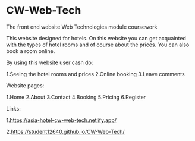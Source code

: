 # CW-Web-Tech

The front end website Web Technologies module coursework

This website designed for hotels. On this website you can get acquainted with the types of hotel rooms and of course about the prices. You can also book a room online.

By using this website user casn do:

1.Seeing the hotel rooms and prices
2.Online booking
3.Leave comments

Website pages:

1.Home
2.About
3.Contact
4.Booking
5.Pricing
6.Register

Links:

1.https://asia-hotel-cw-web-tech.netlify.app/

2.https://student12640.github.io/CW-Web-Tech/
